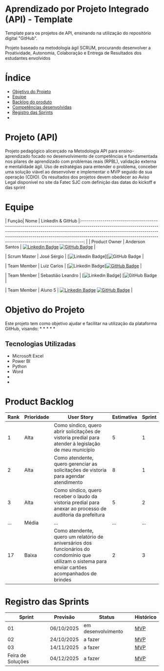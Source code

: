# Aprendizado por Projeto Integrado (API) - Template

Template para os projetos de API, ensinando na utilização do repositório digital "GitHub". 

Projeto baseado na metodologia ágil SCRUM, procurando desenvolver a Proatividade, Autonomia, Colaboração e Entrega de Resultados dos estudantes envolvidos

# Índice
* [Objetivo do Projeto](#objetivo-do-projeto)
* [Equipe](#Equipe)
* [Backlog do produto](#Product-Backlog)
* [Competências desenvolvidas](#competências-desenvolvidas)
* [Registro das Sprints](#Registro-das-Sprints)
* 
# Projeto (API) 
Projeto pedagógico alicerçado na Metodologia API para ensino-aprendizado focado no desenvolvimento de competências e fundamentada nos pilares de aprendizado com problemas reais (RPBL), validação externa e mentalidade ágil. 
Uso de estratégias para entender o problema, conceber uma solução viável ao desenvolver e implementar o MVP seguido de sua operação (CDIO). 
Os resultados dos projetos devem obedecer ao Aviso Legal disponível no site da Fatec SJC com definição das datas do kickoff e das sprint

# Equipe
| Função| Nome | LinkedIn & GitHub |:-------------------------------------------------------------------------------------------------------------------------------------------------------------------------------------------------------------------------------------------------------------------------------------------------------------------------: |
| Product Owner |   Anderson Santos        |     [![Linkedin Badge]()](https://www.linkedin.com/in/) [![GitHub Badge]()](https://github.com/) |

| Scrum Master  | José Sérgio |      [![Linkedin Badge](https://www.linkedin.com/in/jos%C3%A9-s%C3%A9rgio-dos-santos-a841ba36a?utm_source=share&utm_campaign=share_via&utm_content=profile&utm_medium=android_app)][![GitHub Badge](https://github.com/JoseSergio414) |

| Team Member   | Luiz Carlos             |         [![Linkedin Badge](https://www.linkedin.com/in/luiscarlosjacare%C3%AD?utm_source=share&utm_campaign=share_via&utm_content=profile&utm_medium=android_app)][![GitHub Badge]()](https://github.com/) |

|  Team Member  | Sebastião Leandro                 |         [![Linkedin Badge](https://www.linkedin.com/in/leandro-leandro-78a273387?utm_source=share&utm_campaign=share_via&utm_content=profile&utm_medium=android_app)] [![GitHub Badge](https://github.com/sebastiao8286) |

|  Team Member  | Aluno 5                 |   [![Linkedin Badge]()](https://www.linkedin.com/in/) [![GitHub Badge]()](https://github.com/)   |



# Objetivo do Projeto
Este projeto tem como objetivo ajudar e facilitar na utilização da plataforma GitHub, visando:
* 
* 
* 
* 
* 


## Tecnologias Utilizadas

* Microsoft Excel
* Power BI
* Python
* Word
* 
* 



# Product Backlog

| Rank | Prioridade | User Story                                                                                                                                              | Estimativa | Sprint |
|------|------------|---------------------------------------------------------------------------------------------------------------------------------------------------------|------------|--------|
| 1    | Alta       | Como síndico, quero abrir solicitações de vistoria predial para atender à legislação de meu município                                                    | 5          | 1      |
| 2    | Alta       | Como atendente, quero gerenciar as solicitações de vistoria para agendar atendimento                                                                    | 8          | 1      |
| 3    | Alta       | Como síndico, quero receber o laudo da vistoria predial para anexar ao processo de auditoria da prefeitura                                               | 5          | 2      |
| ...  | Média      | ...                                                                                                                                                     | ...        | ...    |
| 17   | Baixa      | Como atendente, quero um relatório de aniversários dos funcionários do condomínio que utilizam o sistema para enviar cartões acompanhados de brindes     | 2          | 3      |





  
# Registro das Sprints

| Sprint            | Previsão   | Status   | Histórico |
|-------------------|------------|----------|-----------|
| 01                | 06/10/2025 | em desenvolvimento  | [MVP](MVP/sp1.md)  |
| 02                | 24/10/2025 | a fazer  | [MVP](MVP/sp2.md)  |
| 03                | 14/11/2025 | a fazer  | [MVP](MVP/sp3.md)  |
| Feira de Soluções | 04/12/2025 | a fazer  | [MVP](#)  |

